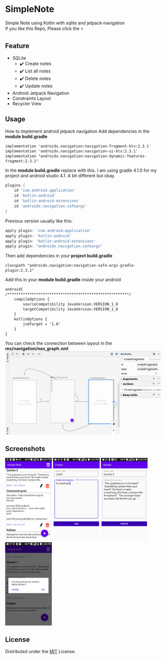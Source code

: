 # SimpleNote
Simple Note using Kotlin with sqlite and jetpack-navigation
<br>If you like this Repo, Please click the :star:

## Feature
* SQLite
  * :heavy_check_mark: Create notes
  * :heavy_check_mark: List all notes
  * :heavy_check_mark: Delete notes
  * :heavy_check_mark: Update notes
* Android Jetpack Navigation
* Constraints Layout
* Recycler View

## Usage
How to implement android jetpack navigation 
Add dependencies in the **module build.gradle**
```
implementation 'androidx.navigation:navigation-fragment-ktx:2.3.1'
implementation 'androidx.navigation:navigation-ui-ktx:2.3.1'
implementation "androidx.navigation:navigation-dynamic-features-fragment:2.3.1"
```
In the **module build.gradle** replace with this. I am using gradle 4.1.0 for my project and android studio 4.1. A bit different but okay.
```build.gradle
plugins {
    id 'com.android.application'
    id 'kotlin-android'
    id 'kotlin-android-extensions'
    id 'androidx.navigation.safeargs'
}
```
Previous version usually like this:
```build.gradle
apply plugin: 'com.android.application'
apply plugin: 'kotlin-android'
apply plugin: 'kotlin-android-extensions'
apply plugin: "androidx.navigation.safeargs"
```
Then add dependencies in your **project build.gradle**
```
classpath "androidx.navigation:navigation-safe-args-gradle-plugin:2.3.1"
```
Add this in your **module build.gradle** inside your android
```
android{
/*******************************************************/
    compileOptions {
        sourceCompatibility JavaVersion.VERSION_1_8
        targetCompatibility JavaVersion.VERSION_1_8
    }
    kotlinOptions {
        jvmTarget = '1.8'
    }
}
```
You can check the connection between layout in the **res/navigation/nav_graph.xml**
<img src="/Screenshots/navigation.png">

## Screenshots
<img src="/Screenshots/note1.png" width="30%">    <img src="/Screenshots/note2.png" width="30%">   <img src="/Screenshots/note3.png" width="30%"> <img src="/Screenshots/note4.png" width="30%">

## License
Distributed under the [MIT](LICENSE) License.

